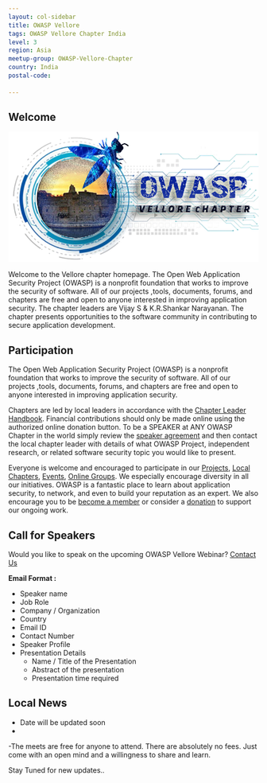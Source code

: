 ```yaml
---
layout: col-sidebar
title: OWASP Vellore
tags: OWASP Vellore Chapter India
level: 3
region: Asia
meetup-group: OWASP-Vellore-Chapter
country: India
postal-code: 

---
```


## Welcome

<img src="assets/images/unnamed.png"/>

Welcome to the Vellore chapter homepage. The Open Web Application Security Project (OWASP) is a nonprofit foundation that works to improve the security of software. All of our projects ,tools, documents, forums, and chapters are free and open to anyone interested in improving application security. The chapter leaders are Vijay S & K.R.Shankar Narayanan. The chapter presents opportunities to the software community in contributing to secure application development.

## Participation
The Open Web Application Security Project (OWASP) is a nonprofit foundation that works to improve the security of software. All of our projects ,tools, documents, forums, and chapters are free and open to anyone interested in improving application security. 

Chapters are led by local leaders in accordance with the [Chapter Leader Handbook](/www-policy/rules-of-procedure/chapter-handbook). Financial contributions should only be made online using the authorized online donation button. To be a SPEAKER at ANY OWASP Chapter in the world simply review the [speaker agreement](/www-policy/speaker-agreement) and then contact the local chapter leader with details of what OWASP Project, independent research, or related software security topic you would like to present.

Everyone is welcome and encouraged to participate in our [Projects](https://owasp.org/projects/), [Local Chapters](/chapters), [Events](https://owasp.org/events/), [Online Groups](https://groups.google.com/a/owasp.com/). We especially encourage diversity in all our initiatives. OWASP is a fantastic place to learn about application security, to network, and even to build your reputation as an expert. We also encourage you to be [become a member](https://owasp.org/membership/) or consider a [donation](https://owasp.org/donate/?reponame=www-chapter-vellore&title=OWASP+Vellore) to support our ongoing work.

## Call for Speakers

Would you like to speak on the upcoming OWASP Vellore Webinar? [Contact Us](mailto:vijay.s@owasp.org)

**Email Format :**

- Speaker name
- Job Role
- Company / Organization
- Country
- Email ID
- Contact Number
- Speaker Profile
- Presentation Details
    - Name / Title of the Presentation
    - Abstract of the presentation
    - Presentation time required

## Local News

- Date will be updated soon
- 

-The meets are free for anyone to attend. There are absolutely no fees. Just come with an open mind and a willingness to share and learn.

Stay Tuned for new updates..

